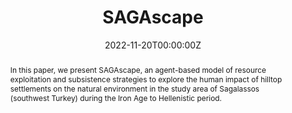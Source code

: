 ---
abstract: In this paper, we present SAGAscape, an agent-based model of resource exploitation and subsistence strategies to explore the human impact of hilltop settlements on the natural environment in the study area of Sagalassos (southwest Turkey) during the Iron Age to Hellenistic period.
authors:
- Stef Boogers
- dries-metu
date: "2022-11-20T00:00:00Z"
doi: "http://doi.org/10.5334/jcaa.90"
featured: false
image:
  caption: 'Simulating Resource Exploitation Strategies in Iron Age to Hellenistic Communities in Southwest Anatolia **Journal of Computer Applications in Archaeology**'
  focal_point: ""
  preview_only: false
projects: []
publication: '*Journal of Computer Applications in Archaeology*'
publication_short: ""
publication_types:
- "2"
publishDate: "2022-11-02T00:00:00Z"
summary: In this paper we present SAGAscape, an agent-based model of resource exploitation and subsistence strategies to explore the human impact of hilltop settlements on the natural environment in the study area of Sagalassos (southwest Turkey) during the Iron Age to Hellenistic period.
tags:
- ABM
- Iron Age
- Hellenistic
- Sagalassos
- Anatolia
title: SAGAscape
url_code: ""
url_dataset: "https://doi.org/10.48804/H3PSC6"
url_pdf: ""
url_poster: ""
url_project: ""
url_slides: ""
url_source: ""
url_video: ""
---